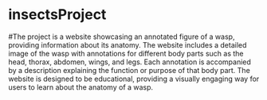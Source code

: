 # insectsProject

#The project is a website showcasing an annotated figure of a wasp, providing information about its anatomy. The website includes a detailed image of the wasp with annotations for different body parts such as the head, thorax, abdomen, wings, and legs. Each annotation is accompanied by a description explaining the function or purpose of that body part. The website is designed to be educational, providing a visually engaging way for users to learn about the anatomy of a wasp.
